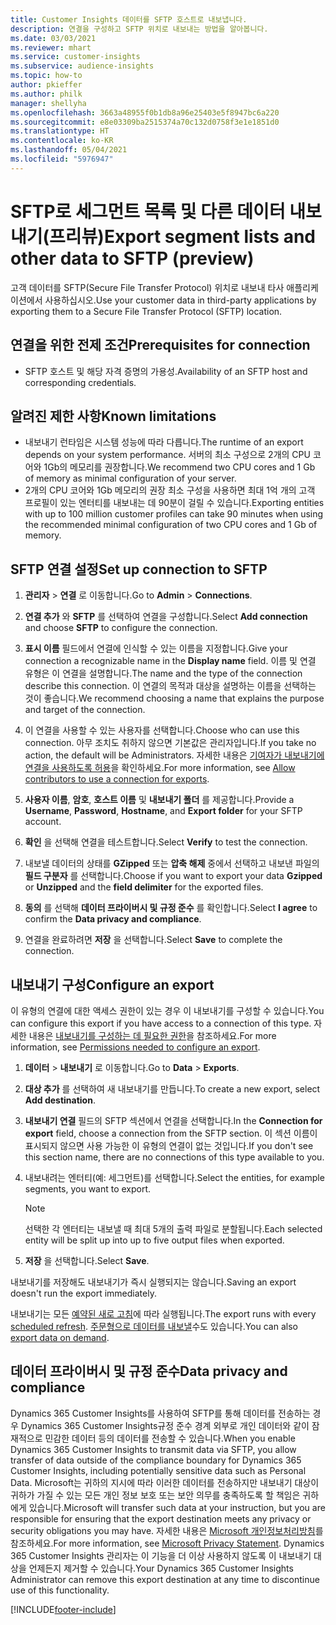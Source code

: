 ```yaml
---
title: Customer Insights 데이터를 SFTP 호스트로 내보냅니다.
description: 연결을 구성하고 SFTP 위치로 내보내는 방법을 알아봅니다.
ms.date: 03/03/2021
ms.reviewer: mhart
ms.service: customer-insights
ms.subservice: audience-insights
ms.topic: how-to
author: pkieffer
ms.author: philk
manager: shellyha
ms.openlocfilehash: 3663a48955f0b1db8a96e25403e5f8947bc6a220
ms.sourcegitcommit: e8e03309ba2515374a70c132d0758f3e1e1851d0
ms.translationtype: HT
ms.contentlocale: ko-KR
ms.lasthandoff: 05/04/2021
ms.locfileid: "5976947"
---
```

# <a name="export-segment-lists-and-other-data-to-sftp-preview"></a><span data-ttu-id="45d7c-103">SFTP로 세그먼트 목록 및 다른 데이터 내보내기(프리뷰)</span><span class="sxs-lookup"><span data-stu-id="45d7c-103">Export segment lists and other data to SFTP (preview)</span></span>

<span data-ttu-id="45d7c-104">고객 데이터를 SFTP(Secure File Transfer Protocol) 위치로 내보내 타사 애플리케이션에서 사용하십시오.</span><span class="sxs-lookup"><span data-stu-id="45d7c-104">Use your customer data in third-party applications by exporting them to a Secure File Transfer Protocol (SFTP) location.</span></span>

## <a name="prerequisites-for-connection"></a><span data-ttu-id="45d7c-105">연결을 위한 전제 조건</span><span class="sxs-lookup"><span data-stu-id="45d7c-105">Prerequisites for connection</span></span>

- <span data-ttu-id="45d7c-106">SFTP 호스트 및 해당 자격 증명의 가용성.</span><span class="sxs-lookup"><span data-stu-id="45d7c-106">Availability of an SFTP host and corresponding credentials.</span></span>

## <a name="known-limitations"></a><span data-ttu-id="45d7c-107">알려진 제한 사항</span><span class="sxs-lookup"><span data-stu-id="45d7c-107">Known limitations</span></span>

- <span data-ttu-id="45d7c-108">내보내기 런타임은 시스템 성능에 따라 다릅니다.</span><span class="sxs-lookup"><span data-stu-id="45d7c-108">The runtime of an export depends on your system performance.</span></span> <span data-ttu-id="45d7c-109">서버의 최소 구성으로 2개의 CPU 코어와 1Gb의 메모리를 권장합니다.</span><span class="sxs-lookup"><span data-stu-id="45d7c-109">We recommend two CPU cores and 1 Gb of memory as minimal configuration of your server.</span></span> 
- <span data-ttu-id="45d7c-110">2개의 CPU 코어와 1Gb 메모리의 권장 최소 구성을 사용하면 최대 1억 개의 고객 프로필이 있는 엔터티를 내보내는 데 90분이 걸릴 수 있습니다.</span><span class="sxs-lookup"><span data-stu-id="45d7c-110">Exporting entities with up to 100 million customer profiles can take 90 minutes when using the recommended minimal configuration of two CPU cores and 1 Gb of memory.</span></span> 

## <a name="set-up-connection-to-sftp"></a><span data-ttu-id="45d7c-111">SFTP 연결 설정</span><span class="sxs-lookup"><span data-stu-id="45d7c-111">Set up connection to SFTP</span></span>

1. <span data-ttu-id="45d7c-112">**관리자** > **연결** 로 이동합니다.</span><span class="sxs-lookup"><span data-stu-id="45d7c-112">Go to **Admin** > **Connections**.</span></span>

1. <span data-ttu-id="45d7c-113">**연결 추가** 와 **SFTP** 를 선택하여 연결을 구성합니다.</span><span class="sxs-lookup"><span data-stu-id="45d7c-113">Select **Add connection** and choose **SFTP** to configure the connection.</span></span>

1. <span data-ttu-id="45d7c-114">**표시 이름** 필드에서 연결에 인식할 수 있는 이름을 지정합니다.</span><span class="sxs-lookup"><span data-stu-id="45d7c-114">Give your connection a recognizable name in the **Display name** field.</span></span> <span data-ttu-id="45d7c-115">이름 및 연결 유형은 이 연결을 설명합니다.</span><span class="sxs-lookup"><span data-stu-id="45d7c-115">The name and the type of the connection describe this connection.</span></span> <span data-ttu-id="45d7c-116">이 연결의 목적과 대상을 설명하는 이름을 선택하는 것이 좋습니다.</span><span class="sxs-lookup"><span data-stu-id="45d7c-116">We recommend choosing a name that explains the purpose and target of the connection.</span></span>

1. <span data-ttu-id="45d7c-117">이 연결을 사용할 수 있는 사용자를 선택합니다.</span><span class="sxs-lookup"><span data-stu-id="45d7c-117">Choose who can use this connection.</span></span> <span data-ttu-id="45d7c-118">아무 조치도 취하지 않으면 기본값은 관리자입니다.</span><span class="sxs-lookup"><span data-stu-id="45d7c-118">If you take no action, the default will be Administrators.</span></span> <span data-ttu-id="45d7c-119">자세한 내용은 [기여자가 내보내기에 연결을 사용하도록 허용](connections.md#allow-contributors-to-use-a-connection-for-exports)을 확인하세요.</span><span class="sxs-lookup"><span data-stu-id="45d7c-119">For more information, see [Allow contributors to use a connection for exports](connections.md#allow-contributors-to-use-a-connection-for-exports).</span></span>

1. <span data-ttu-id="45d7c-120">**사용자 이름**, **암호**, **호스트 이름** 및 **내보내기 폴더** 를 제공합니다.</span><span class="sxs-lookup"><span data-stu-id="45d7c-120">Provide a **Username**, **Password**, **Hostname**, and **Export folder** for your SFTP account.</span></span>

1. <span data-ttu-id="45d7c-121">**확인** 을 선택해 연결을 테스트합니다.</span><span class="sxs-lookup"><span data-stu-id="45d7c-121">Select **Verify** to test the connection.</span></span>

1. <span data-ttu-id="45d7c-122">내보낼 데이터의 상태를 **GZipped** 또는 **압축 해제** 중에서 선택하고 내보낸 파일의 **필드 구분자** 를 선택합니다.</span><span class="sxs-lookup"><span data-stu-id="45d7c-122">Choose if you want to export your data **Gzipped** or **Unzipped** and the **field delimiter** for the exported files.</span></span>

1. <span data-ttu-id="45d7c-123">**동의** 를 선택해 **데이터 프라이버시 및 규정 준수** 를 확인합니다.</span><span class="sxs-lookup"><span data-stu-id="45d7c-123">Select **I agree** to confirm the **Data privacy and compliance**.</span></span>

1. <span data-ttu-id="45d7c-124">연결을 완료하려면 **저장** 을 선택합니다.</span><span class="sxs-lookup"><span data-stu-id="45d7c-124">Select **Save** to complete the connection.</span></span>

## <a name="configure-an-export"></a><span data-ttu-id="45d7c-125">내보내기 구성</span><span class="sxs-lookup"><span data-stu-id="45d7c-125">Configure an export</span></span>

<span data-ttu-id="45d7c-126">이 유형의 연결에 대한 액세스 권한이 있는 경우 이 내보내기를 구성할 수 있습니다.</span><span class="sxs-lookup"><span data-stu-id="45d7c-126">You can configure this export if you have access to a connection of this type.</span></span> <span data-ttu-id="45d7c-127">자세한 내용은 [내보내기를 구성하는 데 필요한 권한](export-destinations.md#set-up-a-new-export)을 참조하세요.</span><span class="sxs-lookup"><span data-stu-id="45d7c-127">For more information, see [Permissions needed to configure an export](export-destinations.md#set-up-a-new-export).</span></span>

1. <span data-ttu-id="45d7c-128">**데이터** > **내보내기** 로 이동합니다.</span><span class="sxs-lookup"><span data-stu-id="45d7c-128">Go to **Data** > **Exports**.</span></span>

1. <span data-ttu-id="45d7c-129">**대상 추가** 를 선택하여 새 내보내기를 만듭니다.</span><span class="sxs-lookup"><span data-stu-id="45d7c-129">To create a new export, select **Add destination**.</span></span>

1. <span data-ttu-id="45d7c-130">**내보내기 연결** 필드의 SFTP 섹션에서 연결을 선택합니다.</span><span class="sxs-lookup"><span data-stu-id="45d7c-130">In the **Connection for export** field, choose a connection from the SFTP section.</span></span> <span data-ttu-id="45d7c-131">이 섹션 이름이 표시되지 않으면 사용 가능한 이 유형의 연결이 없는 것입니다.</span><span class="sxs-lookup"><span data-stu-id="45d7c-131">If you don't see this section name, there are no connections of this type available to you.</span></span>

1. <span data-ttu-id="45d7c-132">내보내려는 엔터티(예: 세그먼트)를 선택합니다.</span><span class="sxs-lookup"><span data-stu-id="45d7c-132">Select the entities, for example segments, you want to export.</span></span>

   > [!NOTE]
   > <span data-ttu-id="45d7c-133">선택한 각 엔터티는 내보낼 때 최대 5개의 출력 파일로 분할됩니다.</span><span class="sxs-lookup"><span data-stu-id="45d7c-133">Each selected entity will be split up into up to five output files when exported.</span></span> 

1. <span data-ttu-id="45d7c-134">**저장** 을 선택합니다.</span><span class="sxs-lookup"><span data-stu-id="45d7c-134">Select **Save**.</span></span>

<span data-ttu-id="45d7c-135">내보내기를 저장해도 내보내기가 즉시 실행되지는 않습니다.</span><span class="sxs-lookup"><span data-stu-id="45d7c-135">Saving an export doesn't run the export immediately.</span></span>

<span data-ttu-id="45d7c-136">내보내기는 모든 [예약된 새로 고침](system.md#schedule-tab)에 따라 실행됩니다.</span><span class="sxs-lookup"><span data-stu-id="45d7c-136">The export runs with every [scheduled refresh](system.md#schedule-tab).</span></span> <span data-ttu-id="45d7c-137">[주문형으로 데이터를 내보낼](export-destinations.md#run-exports-on-demand)수도 있습니다.</span><span class="sxs-lookup"><span data-stu-id="45d7c-137">You can also [export data on demand](export-destinations.md#run-exports-on-demand).</span></span> 

## <a name="data-privacy-and-compliance"></a><span data-ttu-id="45d7c-138">데이터 프라이버시 및 규정 준수</span><span class="sxs-lookup"><span data-stu-id="45d7c-138">Data privacy and compliance</span></span>

<span data-ttu-id="45d7c-139">Dynamics 365 Customer Insights를 사용하여 SFTP를 통해 데이터를 전송하는 경우 Dynamics 365 Customer Insights규정 준수 경계 외부로 개인 데이터와 같이 잠재적으로 민감한 데이터 등의 데이터를 전송할 수 있습니다.</span><span class="sxs-lookup"><span data-stu-id="45d7c-139">When you enable Dynamics 365 Customer Insights to transmit data via SFTP, you allow transfer of data outside of the compliance boundary for Dynamics 365 Customer Insights, including potentially sensitive data such as Personal Data.</span></span> <span data-ttu-id="45d7c-140">Microsoft는 귀하의 지시에 따라 이러한 데이터를 전송하지만 내보내기 대상이 귀하가 가질 수 있는 모든 개인 정보 보호 또는 보안 의무를 충족하도록 할 책임은 귀하에게 있습니다.</span><span class="sxs-lookup"><span data-stu-id="45d7c-140">Microsoft will transfer such data at your instruction, but you are responsible for ensuring that the export destination meets any privacy or security obligations you may have.</span></span> <span data-ttu-id="45d7c-141">자세한 내용은 [Microsoft 개인정보처리방침](https://go.microsoft.com/fwlink/?linkid=396732)를 참조하세요.</span><span class="sxs-lookup"><span data-stu-id="45d7c-141">For more information, see [Microsoft Privacy Statement](https://go.microsoft.com/fwlink/?linkid=396732).</span></span>
<span data-ttu-id="45d7c-142">Dynamics 365 Customer Insights 관리자는 이 기능을 더 이상 사용하지 않도록 이 내보내기 대상을 언제든지 제거할 수 있습니다.</span><span class="sxs-lookup"><span data-stu-id="45d7c-142">Your Dynamics 365 Customer Insights Administrator can remove this export destination at any time to discontinue use of this functionality.</span></span>

[!INCLUDE[footer-include](../includes/footer-banner.md)]
